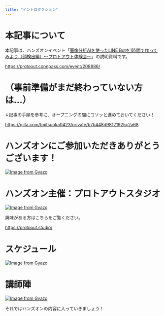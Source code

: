 ```yaml
---
title: "イントロダクション"
---
```


# 本記事について

本記事は、ハンズオンイベント「[画像分析AIを使ったLINE Botを1時間で作ってみよう（顔検出編）～プロトアウト体験会～](https://protoout.connpass.com/event/208886/)」の説明資料です。

https://protoout.connpass.com/event/208886/

# （事前準備がまだ終わっていない方は...）

↓記事の手順を参考に、オープニングの間にコソッと進めておいてください！

https://qiita.com/tmitsuoka0423/private/b7b448d98121925c2a68

# ハンズオンにご参加いただきありがとうございます！

[![Image from Gyazo](https://i.gyazo.com/a5cfc3719be3c26b3d613dc9d200656d.png)](https://gyazo.com/a5cfc3719be3c26b3d613dc9d200656d)

# ハンズオン主催：プロトアウトスタジオ

[![Image from Gyazo](https://i.gyazo.com/40d9aa37f61706eb4222f27e7268eef4.png)](https://gyazo.com/40d9aa37f61706eb4222f27e7268eef4)

興味がある方はこちらをご覧ください。

https://protoout.studio/

# スケジュール

[![Image from Gyazo](https://i.gyazo.com/c05577b0ffbd44ae2f1b8983203c82bf.png)](https://gyazo.com/c05577b0ffbd44ae2f1b8983203c82bf)

# 講師陣

[![Image from Gyazo](https://i.gyazo.com/aab9875d7d78aa8fddd3e40387f1125c.png)](https://gyazo.com/aab9875d7d78aa8fddd3e40387f1125c)

それではハンズオンの内容に入っていきましょう！